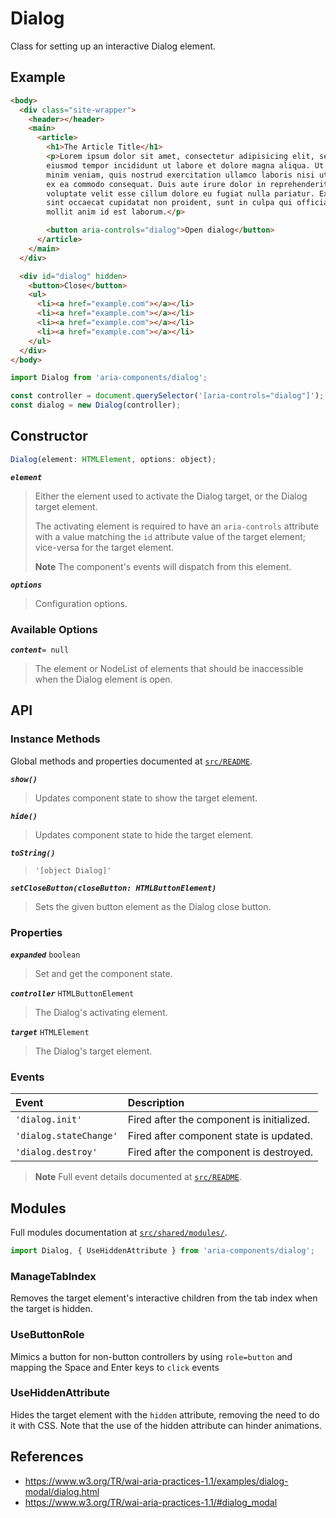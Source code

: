Dialog
======

Class for setting up an interactive Dialog element.

## Example

```html
<body>
  <div class="site-wrapper">
    <header></header>
    <main>
      <article>
        <h1>The Article Title</h1>
        <p>Lorem ipsum dolor sit amet, consectetur adipisicing elit, sed do
        eiusmod tempor incididunt ut labore et dolore magna aliqua. Ut enim ad
        minim veniam, quis nostrud exercitation ullamco laboris nisi ut aliquip
        ex ea commodo consequat. Duis aute irure dolor in reprehenderit in
        voluptate velit esse cillum dolore eu fugiat nulla pariatur. Excepteur
        sint occaecat cupidatat non proident, sunt in culpa qui officia deserunt
        mollit anim id est laborum.</p>

        <button aria-controls="dialog">Open dialog</button>
      </article>
    </main>
  </div>

  <div id="dialog" hidden>
    <button>Close</button>
    <ul>
      <li><a href="example.com"></a></li>
      <li><a href="example.com"></a></li>
      <li><a href="example.com"></a></li>
      <li><a href="example.com"></a></li>
    </ul>
  </div>
</body>
```

```jsx
import Dialog from 'aria-components/dialog';

const controller = document.querySelector('[aria-controls="dialog"]');
const dialog = new Dialog(controller);
```

## Constructor

```jsx
Dialog(element: HTMLElement, options: object);
```
_**`element`**_  
> Either the element used to activate the Dialog target, or the Dialog target element.
> 
> The activating element is required to have an `aria-controls` attribute with a value matching the `id` attribute value of the target element; vice-versa for the target element.
>
> **Note** The component's events will dispatch from this element.

_**`options`**_  
> Configuration options.

### Available Options

_**`content`**_`= null`  
> The element or NodeList of elements that should be inaccessible when the Dialog element is open.

## API

### Instance Methods

Global methods and properties documented at [`src/README`](../).

_**`show()`**_
> Updates component state to show the target element.

_**`hide()`**_
> Updates component state to hide the target element.

_**`toString()`**_  
> `'[object Dialog]'`

_**`setCloseButton(closeButton: HTMLButtonElement)`**_
> Sets the given button element as the Dialog close button.  

### Properties

_**`expanded`**_ `boolean`  
> Set and get the component state.

_**`controller`**_ `HTMLButtonElement`  
> The Dialog's activating element.

_**`target`**_ `HTMLElement`  
> The Dialog's target element.

### Events

| Event | Description |
|:-----|:----|
| `'dialog.init'` | Fired after the component is initialized. |
| `'dialog.stateChange'` | Fired after component state is updated. |
| `'dialog.destroy'` | Fired after the component is destroyed. |

> **Note** Full event details documented at [`src/README`](../).

## Modules

Full modules documentation at [`src/shared/modules/`](..//shared/modules/).

```jsx
import Dialog, { UseHiddenAttribute } from 'aria-components/dialog';
```

### ManageTabIndex

Removes the target element's interactive children from the tab index when the 
target is hidden.

### UseButtonRole

Mimics a button for non-button controllers by using `role=button` and mapping the 
Space and Enter keys to `click` events

### UseHiddenAttribute

Hides the target element with the `hidden` attribute, removing the need to do it 
with CSS. Note that the use of the hidden attribute can hinder animations.

## References

- https://www.w3.org/TR/wai-aria-practices-1.1/examples/dialog-modal/dialog.html
- https://www.w3.org/TR/wai-aria-practices-1.1/#dialog_modal
